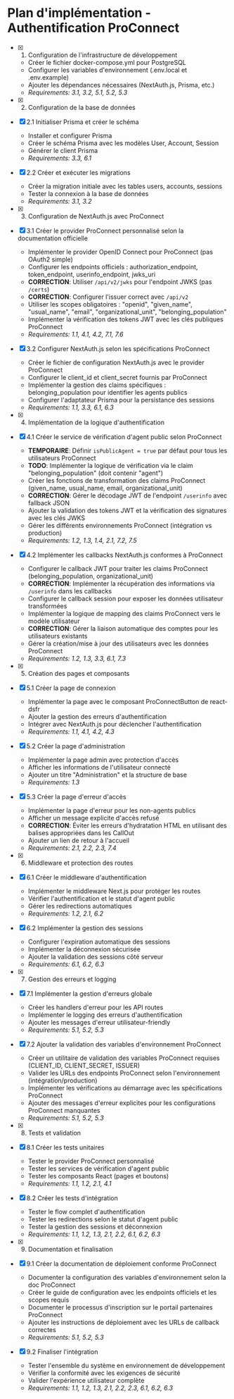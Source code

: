 # Plan d'implémentation - Authentification ProConnect

- [x] 1. Configuration de l'infrastructure de développement

  - Créer le fichier docker-compose.yml pour PostgreSQL
  - Configurer les variables d'environnement (.env.local et .env.example)
  - Ajouter les dépendances nécessaires (NextAuth.js, Prisma, etc.)
  - _Requirements: 3.1, 3.2, 5.1, 5.2, 5.3_

- [x] 2. Configuration de la base de données
- [x] 2.1 Initialiser Prisma et créer le schéma

  - Installer et configurer Prisma
  - Créer le schéma Prisma avec les modèles User, Account, Session
  - Générer le client Prisma
  - _Requirements: 3.3, 6.1_

- [x] 2.2 Créer et exécuter les migrations

  - Créer la migration initiale avec les tables users, accounts, sessions
  - Tester la connexion à la base de données
  - _Requirements: 3.1, 3.2_

- [x] 3. Configuration de NextAuth.js avec ProConnect
- [x] 3.1 Créer le provider ProConnect personnalisé selon la documentation officielle

  - Implémenter le provider OpenID Connect pour ProConnect (pas OAuth2 simple)
  - Configurer les endpoints officiels : authorization_endpoint, token_endpoint, userinfo_endpoint, jwks_uri
  - **CORRECTION**: Utiliser `/api/v2/jwks` pour l'endpoint JWKS (pas `/certs`)
  - **CORRECTION**: Configurer l'issuer correct avec `/api/v2`
  - Utiliser les scopes obligatoires : "openid", "given_name", "usual_name", "email", "organizational_unit", "belonging_population"
  - Implémenter la vérification des tokens JWT avec les clés publiques ProConnect
  - _Requirements: 1.1, 4.1, 4.2, 7.1, 7.6_

- [x] 3.2 Configurer NextAuth.js selon les spécifications ProConnect

  - Créer le fichier de configuration NextAuth.js avec le provider ProConnect
  - Configurer le client_id et client_secret fournis par ProConnect
  - Implémenter la gestion des claims spécifiques : belonging_population pour identifier les agents publics
  - Configurer l'adaptateur Prisma pour la persistance des sessions
  - _Requirements: 1.1, 3.3, 6.1, 6.3_

- [x] 4. Implémentation de la logique d'authentification
- [x] 4.1 Créer le service de vérification d'agent public selon ProConnect

  - **TEMPORAIRE**: Définir `isPublicAgent = true` par défaut pour tous les utilisateurs ProConnect
  - **TODO**: Implémenter la logique de vérification via le claim "belonging_population" (doit contenir "agent")
  - Créer les fonctions de transformation des claims ProConnect (given_name, usual_name, email, organizational_unit)
  - **CORRECTION**: Gérer le décodage JWT de l'endpoint `/userinfo` avec fallback JSON
  - Ajouter la validation des tokens JWT et la vérification des signatures avec les clés JWKS
  - Gérer les différents environnements ProConnect (intégration vs production)
  - _Requirements: 1.2, 1.3, 1.4, 2.1, 7.2, 7.5_

- [x] 4.2 Implémenter les callbacks NextAuth.js conformes à ProConnect

  - Configurer le callback JWT pour traiter les claims ProConnect (belonging_population, organizational_unit)
  - **CORRECTION**: Implémenter la récupération des informations via `/userinfo` dans les callbacks
  - Configurer le callback session pour exposer les données utilisateur transformées
  - Implémenter la logique de mapping des claims ProConnect vers le modèle utilisateur
  - **CORRECTION**: Gérer la liaison automatique des comptes pour les utilisateurs existants
  - Gérer la création/mise à jour des utilisateurs avec les données ProConnect
  - _Requirements: 1.2, 1.3, 3.3, 6.1, 7.3_

- [x] 5. Création des pages et composants
- [x] 5.1 Créer la page de connexion

  - Implémenter la page avec le composant ProConnectButton de react-dsfr
  - Ajouter la gestion des erreurs d'authentification
  - Intégrer avec NextAuth.js pour déclencher l'authentification
  - _Requirements: 1.1, 4.1, 4.2, 4.3_

- [x] 5.2 Créer la page d'administration

  - Implémenter la page admin avec protection d'accès
  - Afficher les informations de l'utilisateur connecté
  - Ajouter un titre "Administration" et la structure de base
  - _Requirements: 1.3_

- [x] 5.3 Créer la page d'erreur d'accès

  - Implémenter la page d'erreur pour les non-agents publics
  - Afficher un message explicite d'accès refusé
  - **CORRECTION**: Éviter les erreurs d'hydratation HTML en utilisant des balises appropriées dans les CallOut
  - Ajouter un lien de retour à l'accueil
  - _Requirements: 2.1, 2.2, 2.3, 7.4_

- [x] 6. Middleware et protection des routes
- [x] 6.1 Créer le middleware d'authentification

  - Implémenter le middleware Next.js pour protéger les routes
  - Vérifier l'authentification et le statut d'agent public
  - Gérer les redirections automatiques
  - _Requirements: 1.2, 2.1, 6.2_

- [x] 6.2 Implémenter la gestion des sessions

  - Configurer l'expiration automatique des sessions
  - Implémenter la déconnexion sécurisée
  - Ajouter la validation des sessions côté serveur
  - _Requirements: 6.1, 6.2, 6.3_

- [x] 7. Gestion des erreurs et logging
- [x] 7.1 Implémenter la gestion d'erreurs globale

  - Créer les handlers d'erreur pour les API routes
  - Implémenter le logging des erreurs d'authentification
  - Ajouter les messages d'erreur utilisateur-friendly
  - _Requirements: 5.1, 5.2, 5.3_

- [x] 7.2 Ajouter la validation des variables d'environnement ProConnect

  - Créer un utilitaire de validation des variables ProConnect requises (CLIENT_ID, CLIENT_SECRET, ISSUER)
  - Valider les URLs des endpoints ProConnect selon l'environnement (intégration/production)
  - Implémenter les vérifications au démarrage avec les spécifications ProConnect
  - Ajouter des messages d'erreur explicites pour les configurations ProConnect manquantes
  - _Requirements: 5.1, 5.2, 5.3_

- [x] 8. Tests et validation
- [x] 8.1 Créer les tests unitaires

  - Tester le provider ProConnect personnalisé
  - Tester les services de vérification d'agent public
  - Tester les composants React (pages et boutons)
  - _Requirements: 1.1, 1.2, 2.1, 4.1_

- [x] 8.2 Créer les tests d'intégration

  - Tester le flow complet d'authentification
  - Tester les redirections selon le statut d'agent public
  - Tester la gestion des sessions et déconnexion
  - _Requirements: 1.1, 1.2, 1.3, 2.1, 2.2, 6.1, 6.2, 6.3_

- [x] 9. Documentation et finalisation
- [x] 9.1 Créer la documentation de déploiement conforme ProConnect

  - Documenter la configuration des variables d'environnement selon la doc ProConnect
  - Créer le guide de configuration avec les endpoints officiels et les scopes requis
  - Documenter le processus d'inscription sur le portail partenaires ProConnect
  - Ajouter les instructions de déploiement avec les URLs de callback correctes
  - _Requirements: 5.1, 5.2, 5.3_

- [x] 9.2 Finaliser l'intégration
  - Tester l'ensemble du système en environnement de développement
  - Vérifier la conformité avec les exigences de sécurité
  - Valider l'expérience utilisateur complète
  - _Requirements: 1.1, 1.2, 1.3, 2.1, 2.2, 2.3, 6.1, 6.2, 6.3_

